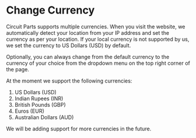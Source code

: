 # Change Currency

Circuit Parts supports multiple currencies. When you visit the website, we automatically detect your location from your IP address and set the currency as per your location. If your local currency is not supported by us, we set the currency to US Dollars (USD) by default.  

Optionally, you can always change from the default currency to the currency of your choice from the dropdown menu on the top right corner of the page.

At the moment we support the following currencies:
1. US Dollars (USD)
2. Indian Rupees (INR)
3. British Pounds (GBP)
4. Euros (EUR)
5. Australian Dollars (AUD)

We will be adding support for more currencies in the future.